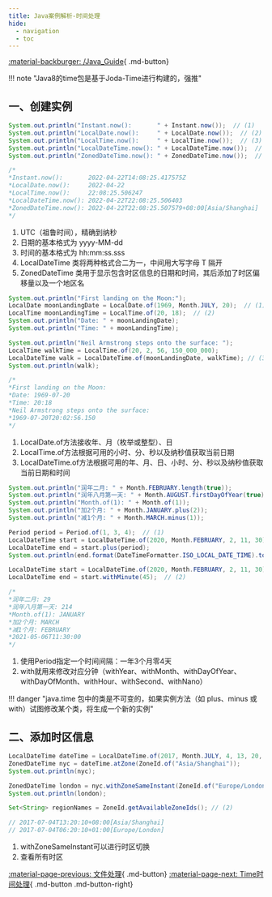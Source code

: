 ```yaml
---
title: Java案例解析-时间处理
hide:
  - navigation
  - toc
---
```


[:material-backburger: /Java_Guide](/Java_Guide/#八Time){ .md-button}

!!! note "Java8的time包是基于Joda-Time进行构建的，强推"

## 一、创建实例

``` java linenums="1" title="1-1 now 方法根据当前日期或时间创建实例"
System.out.println("Instant.now():       " + Instant.now());  // (1)
System.out.println("LocalDate.now():     " + LocalDate.now());  // (2)
System.out.println("LocalTime.now():     " + LocalTime.now());  // (3)
System.out.println("LocalDateTime.now(): " + LocalDateTime.now());  // (4)
System.out.println("ZonedDateTime.now(): " + ZonedDateTime.now());  // (5)

/*
*Instant.now():       2022-04-22T14:08:25.417575Z
*LocalDate.now():     2022-04-22
*LocalTime.now():     22:08:25.506247
*LocalDateTime.now(): 2022-04-22T22:08:25.506403
*ZonedDateTime.now(): 2022-04-22T22:08:25.507579+08:00[Asia/Shanghai]
*/
```

1.  UTC（祖鲁时间），精确到纳秒
2.  日期的基本格式为 yyyy-MM-dd
3.  时间的基本格式为 hh:mm:ss.sss
4.  LocalDateTime 类将两种格式合二为一，中间用大写字母 T 隔开
5.  ZonedDateTime 类用于显示包含时区信息的日期和时间，其后添加了时区偏移量以及一个地区名

``` java linenums="1" title="1-2 of 用于生成新的值"
System.out.println("First landing on the Moon:");
LocalDate moonLandingDate = LocalDate.of(1969, Month.JULY, 20);  // (1)
LocalTime moonLandingTime = LocalTime.of(20, 18);  // (2)
System.out.println("Date: " + moonLandingDate);
System.out.println("Time: " + moonLandingTime);

System.out.println("Neil Armstrong steps onto the surface: ");
LocalTime walkTime = LocalTime.of(20, 2, 56, 150_000_000);
LocalDateTime walk = LocalDateTime.of(moonLandingDate, walkTime); // (3)
System.out.println(walk);

/*
*First landing on the Moon:
*Date: 1969-07-20
*Time: 20:18
*Neil Armstrong steps onto the surface: 
*1969-07-20T20:02:56.150
*/
```

1.  LocalDate.of方法接收年、月（枚举或整型）、日
2.  LocalTime.of方法根据可用的小时、分、秒以及纳秒值获取当前日期
3.  LocalDateTime.of方法根据可用的年、月、日、小时、分、秒以及纳秒值获取当前日期和时间

``` java linenums="1" title="1-3 使用plus with和 minus创建新实例"
System.out.println("润年二月: " + Month.FEBRUARY.length(true)); 
System.out.println("润年八月第一天: " + Month.AUGUST.firstDayOfYear(true));
System.out.println("Month.of(1): " + Month.of(1));
System.out.println("加2个月: " + Month.JANUARY.plus(2));
System.out.println("减1个月: " + Month.MARCH.minus(1));

Period period = Period.of(1, 3, 4);  // (1)
LocalDateTime start = LocalDateTime.of(2020, Month.FEBRUARY, 2, 11, 30);
LocalDateTime end = start.plus(period);
System.out.println(end.format(DateTimeFormatter.ISO_LOCAL_DATE_TIME).toString());

LocalDateTime start = LocalDateTime.of(2020, Month.FEBRUARY, 2, 11, 30);
LocalDateTime end = start.withMinute(45);  // (2)

/*
*润年二月: 29
*润年八月第一天: 214
*Month.of(1): JANUARY
*加2个月: MARCH
*减1个月: FEBRUARY
*2021-05-06T11:30:00
*/
```

1.  使用Period指定一个时间间隔：一年3个月零4天
2.  with就用来修改对应分钟（withYear、withMonth、withDayOfYear、withDayOfMonth、withHour、withSecond、withNano）

!!! danger "java.time 包中的类是不可变的，如果实例方法（如 plus、minus 或 with）试图修改某个类，将生成一个新的实例"

## 二、添加时区信息

``` java linenums="1" title="2-1"
LocalDateTime dateTime = LocalDateTime.of(2017, Month.JULY, 4, 13, 20, 10);
ZonedDateTime nyc = dateTime.atZone(ZoneId.of("Asia/Shanghai"));
System.out.println(nyc);

ZonedDateTime london = nyc.withZoneSameInstant(ZoneId.of("Europe/London"));  // (1)
System.out.println(london);

Set<String> regionNames = ZoneId.getAvailableZoneIds(); // (2)

// 2017-07-04T13:20:10+08:00[Asia/Shanghai]
// 2017-07-04T06:20:10+01:00[Europe/London]
```

1.  withZoneSameInstant可以进行时区切换
2.  查看所有时区

[:material-page-previous: 文件处理](fileIO.md){ .md-button}  [:material-page-next: Time时间处理](xxx.md){ .md-button .md-button-right}